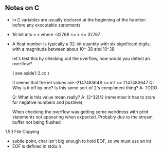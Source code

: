Notes on C
-------------

- In C variables are usually declared at the beginning of the function before
  any executable statements

- 16-bit ints = x where -32768 <= x <= 32767
- A float number is typically a 32-bit quantity with six significant digits,
  with a magnitude between about 10^-38 and 10^38

  let's test this by checking out the overflow, how would you detect an overflow?

  ( see aside1-2.cc )

  It seems that the int values are -2147483648 <= int <= 2147483647
  Q: Why is it off by one? Is this some sort of 2's compliment thing?
  A: TODO

  Q: What is this value mean really?
  A: (2^32)/2 (remember it has to store for negative numbers and postiive)

  When checking the overflow was getting some weirdness with print statements
  not appearing when expected.  Probably due to the stream buffer not being flushed

1.5.1 File Copying
  - subtle point, char isn't big enough to hold EOF, so we must use an int
  - EOF is defined in stdio.h
